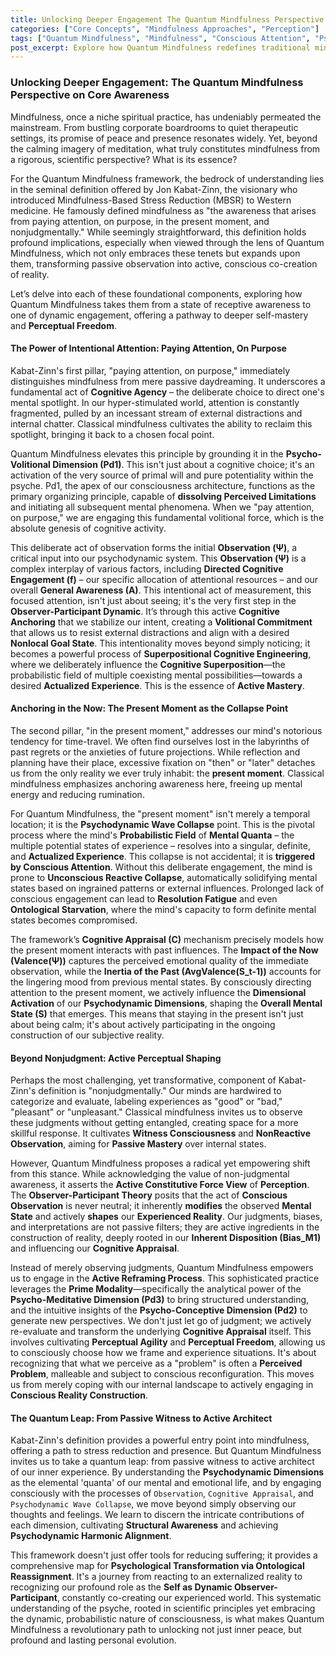 ```yaml
---
title: Unlocking Deeper Engagement The Quantum Mindfulness Perspective on Core Awareness
categories: ["Core Concepts", "Mindfulness Approaches", "Perception"]
tags: ["Quantum Mindfulness", "Mindfulness", "Conscious Attention", "Psychodynamic Dimensions", "Perception", "Cognitive Superposition", "Self-Mastery", "Personal Growth", "Psychological Transformation"]
post_excerpt: Explore how Quantum Mindfulness redefines traditional mindfulness, moving beyond passive observation to active engagement with our inner world. Discover how intentional attention, present moment awareness, and non-judgmental observation are transformed into powerful tools for shaping your experienced reality and unlocking profound personal transformation.
---
```


### Unlocking Deeper Engagement: The Quantum Mindfulness Perspective on Core Awareness

Mindfulness, once a niche spiritual practice, has undeniably permeated the mainstream. From bustling corporate boardrooms to quiet therapeutic settings, its promise of peace and presence resonates widely. Yet, beyond the calming imagery of meditation, what truly constitutes mindfulness from a rigorous, scientific perspective? What is its essence?

For the Quantum Mindfulness framework, the bedrock of understanding lies in the seminal definition offered by Jon Kabat-Zinn, the visionary who introduced Mindfulness-Based Stress Reduction (MBSR) to Western medicine. He famously defined mindfulness as "the awareness that arises from paying attention, on purpose, in the present moment, and nonjudgmentally." While seemingly straightforward, this definition holds profound implications, especially when viewed through the lens of Quantum Mindfulness, which not only embraces these tenets but expands upon them, transforming passive observation into active, conscious co-creation of reality.

Let’s delve into each of these foundational components, exploring how Quantum Mindfulness takes them from a state of receptive awareness to one of dynamic engagement, offering a pathway to deeper self-mastery and **Perceptual Freedom**.

#### The Power of Intentional Attention: Paying Attention, On Purpose

Kabat-Zinn's first pillar, "paying attention, on purpose," immediately distinguishes mindfulness from mere passive daydreaming. It underscores a fundamental act of **Cognitive Agency** – the deliberate choice to direct one's mental spotlight. In our hyper-stimulated world, attention is constantly fragmented, pulled by an incessant stream of external distractions and internal chatter. Classical mindfulness cultivates the ability to reclaim this spotlight, bringing it back to a chosen focal point.

Quantum Mindfulness elevates this principle by grounding it in the **Psycho-Volitional Dimension (Pd1)**. This isn't just about a cognitive choice; it's an activation of the very source of primal will and pure potentiality within the psyche. Pd1, the apex of our consciousness architecture, functions as the primary organizing principle, capable of **dissolving Perceived Limitations** and initiating all subsequent mental phenomena. When we "pay attention, on purpose," we are engaging this fundamental volitional force, which is the absolute genesis of cognitive activity.

This deliberate act of observation forms the initial **Observation (Ψ)**, a critical input into our psychodynamic system. This **Observation (Ψ)** is a complex interplay of various factors, including **Directed Cognitive Engagement (f)** – our specific allocation of attentional resources – and our overall **General Awareness (A)**. This intentional act of measurement, this focused attention, isn't just about seeing; it's the very first step in the **Observer-Participant Dynamic**. It’s through this active **Cognitive Anchoring** that we stabilize our intent, creating a **Volitional Commitment** that allows us to resist external distractions and align with a desired **Nonlocal Goal State**. This intentionality moves beyond simply noticing; it becomes a powerful process of **Superpositional Cognitive Engineering**, where we deliberately influence the **Cognitive Superposition**—the probabilistic field of multiple coexisting mental possibilities—towards a desired **Actualized Experience**. This is the essence of **Active Mastery**.

#### Anchoring in the Now: The Present Moment as the Collapse Point

The second pillar, "in the present moment," addresses our mind's notorious tendency for time-travel. We often find ourselves lost in the labyrinths of past regrets or the anxieties of future projections. While reflection and planning have their place, excessive fixation on "then" or "later" detaches us from the only reality we ever truly inhabit: the **present moment**. Classical mindfulness emphasizes anchoring awareness here, freeing up mental energy and reducing rumination.

For Quantum Mindfulness, the "present moment" isn't merely a temporal location; it is the **Psychodynamic Wave Collapse** point. This is the pivotal process where the mind's **Probabilistic Field** of **Mental Quanta** – the multiple potential states of experience – resolves into a singular, definite, and **Actualized Experience**. This collapse is not accidental; it is **triggered by Conscious Attention**. Without this deliberate engagement, the mind is prone to **Unconscious Reactive Collapse**, automatically solidifying mental states based on ingrained patterns or external influences. Prolonged lack of conscious engagement can lead to **Resolution Fatigue** and even **Ontological Starvation**, where the mind's capacity to form definite mental states becomes compromised.

The framework’s **Cognitive Appraisal (C)** mechanism precisely models how the present moment interacts with past influences. The **Impact of the Now (Valence(Ψ))** captures the perceived emotional quality of the immediate observation, while the **Inertia of the Past (AvgValence(S_t-1))** accounts for the lingering mood from previous mental states. By consciously directing attention to the present moment, we actively influence the **Dimensional Activation** of our **Psychodynamic Dimensions**, shaping the **Overall Mental State (S)** that emerges. This means that staying in the present isn't just about being calm; it's about actively participating in the ongoing construction of our subjective reality.

#### Beyond Nonjudgment: Active Perceptual Shaping

Perhaps the most challenging, yet transformative, component of Kabat-Zinn's definition is "nonjudgmentally." Our minds are hardwired to categorize and evaluate, labeling experiences as "good" or "bad," "pleasant" or "unpleasant." Classical mindfulness invites us to observe these judgments without getting entangled, creating space for a more skillful response. It cultivates **Witness Consciousness** and **NonReactive Observation**, aiming for **Passive Mastery** over internal states.

However, Quantum Mindfulness proposes a radical yet empowering shift from this stance. While acknowledging the value of non-judgmental awareness, it asserts the **Active Constitutive Force View** of **Perception**. The **Observer-Participant Theory** posits that the act of **Conscious Observation** is never neutral; it inherently **modifies** the observed **Mental State** and actively **shapes** our **Experienced Reality**. Our judgments, biases, and interpretations are not passive filters; they are active ingredients in the construction of reality, deeply rooted in our **Inherent Disposition (Bias_M1)** and influencing our **Cognitive Appraisal**.

Instead of merely observing judgments, Quantum Mindfulness empowers us to engage in the **Active Reframing Process**. This sophisticated practice leverages the **Prime Modality**—specifically the analytical power of the **Psycho-Meditative Dimension (Pd3)** to bring structured understanding, and the intuitive insights of the **Psycho-Conceptive Dimension (Pd2)** to generate new perspectives. We don't just let go of judgment; we actively re-evaluate and transform the underlying **Cognitive Appraisal** itself. This involves cultivating **Perceptual Agility** and **Perceptual Freedom**, allowing us to consciously choose how we frame and experience situations. It's about recognizing that what we perceive as a "problem" is often a **Perceived Problem**, malleable and subject to conscious reconfiguration. This moves us from merely coping with our internal landscape to actively engaging in **Conscious Reality Construction**.

#### The Quantum Leap: From Passive Witness to Active Architect

Kabat-Zinn's definition provides a powerful entry point into mindfulness, offering a path to stress reduction and presence. But Quantum Mindfulness invites us to take a quantum leap: from passive witness to active architect of our inner experience. By understanding the **Psychodynamic Dimensions** as the elemental 'quanta' of our mental and emotional life, and by engaging consciously with the processes of `Observation`, `Cognitive Appraisal`, and `Psychodynamic Wave Collapse`, we move beyond simply observing our thoughts and feelings. We learn to discern the intricate contributions of each dimension, cultivating **Structural Awareness** and achieving **Psychodynamic Harmonic Alignment**.

This framework doesn't just offer tools for reducing suffering; it provides a comprehensive map for **Psychological Transformation via Ontological Reassignment**. It's a journey from reacting to an externalized reality to recognizing our profound role as the **Self as Dynamic Observer-Participant**, constantly co-creating our experienced world. This systematic understanding of the psyche, rooted in scientific principles yet embracing the dynamic, probabilistic nature of consciousness, is what makes Quantum Mindfulness a revolutionary path to unlocking not just inner peace, but profound and lasting personal evolution.